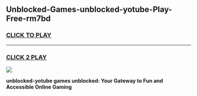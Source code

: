 
## Unblocked-Games-unblocked-yotube-Play-Free-rm7bd
<h3>
<a href="https://premium76.site?title=unblocked-yotube&ref=23A">CLICK TO PLAY</a></h3>
<hr>

<h3>
<a href="https://premium76.site?title=unblocked-yotube&ref=23A">CLICK 2 PLAY</a>
  
</h3>

<a href="https://premium76.site?title=unblocked-yotube&ref=23A"><img src="https://clearcache.store/games.png"></a>


**unblocked-yotube games unblocked: Your Gateway to Fun and Accessible Online Gaming**
